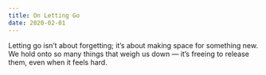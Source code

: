 ```yaml
---
title: On Letting Go
date: 2020-02-01 
---
```

Letting go isn’t about forgetting; it’s about making space for something new. We hold onto so many things that weigh us down — it’s freeing to release them, even when it feels hard.